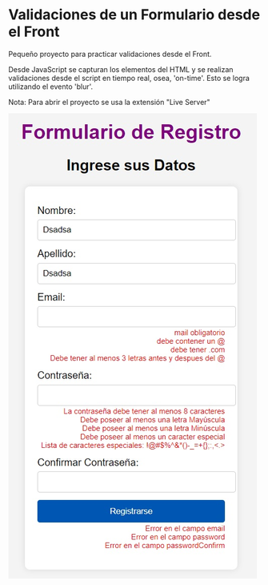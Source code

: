 # Validaciones de un Formulario desde el Front

Pequeño proyecto para practicar validaciones desde el Front.

Desde JavaScript se capturan los elementos del HTML y se realizan validaciones desde el script en tiempo real, osea, 'on-time'. Esto se logra utilizando el evento 'blur'.

Nota: Para abrir el proyecto se usa la extensión "Live Server"

![Validaciones de Formulario](./validationsFront.jpg)